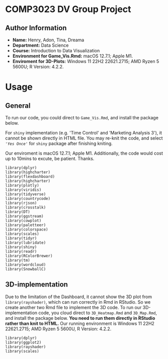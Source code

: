 
# COMP3023 DV Group Project

## Author Information

- **Name:** Henry, Adon, Tina, Dreama
- **Department:** Data Science
- **Course:** Introduction to Data Visualization
- **Environment for Game_Vis.Rmd:** macOS 12.7.1; Apple M1. 
- **Enviroment for 3D-Plots:** Windows 11 22H2 22621.2715; AMD Ryzen 5 5600U; R Version: 4.2.2.


# Usage

## General

To run our code, you could direct to `Game_Vis.Rmd`, and install the package below. 

For `shiny` implementation (e.g. 'Time Control' and 'Marketing Analysis 3'), it cannot be shown directly in HTML file. You may re-knit the code, and select *`'Yes Once'`* for `shiny` package after finishing kniting.

Our enviroment is macOS 12.7.1; Apple M1. Additionally, the code would cost up to 10mins to excute, be patient. Thanks.

```{r}
library(dplyr)
library(highcharter)
library(flexdashboard) 
library(highcharter) 
library(plotly) 
library(viridis) 
library(tidyverse) 
library(countrycode) 
library(rjson) 
library(crosstalk) 
library(DT)
library(ggstream)
library(cowplot)
library(paletteer)
library(colorspace)
library(scales)
library(tidyr)
library(lubridate)
library(shiny)
library(readr)
library(RColorBrewer)
library(tm)
library(wordcloud)
library(SnowballC)
```

## 3D-implementation

Due to the limitation of the Dashboard, it cannot show the 3D plot from `library(rayshader)`, which can run correctly in Rmd in RStudio. So we create another two Rmd file to implement the 3D code.
To run our 3D-implementation code, you cloud direct to `3D_Heatmap.Rmd` and `3D_Map.Rmd`, and install the package below. **You need to run them directly in RStudio rather than knit to HTML.** Our running environment is Windows 11 22H2 22621.2715; AMD Ryzen 5 5600U, R Version: 4.2.2.

```{r}
library(dplyr)
library(ggplot2)
library(rayshader)
library(scales)
```



